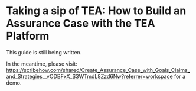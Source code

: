 # Taking a sip of TEA: How to Build an Assurance Case with the TEA Platform

This guide is still being written.

In the meantime, please visit: https://scribehow.com/shared/Create_Assurance_Case_with_Goals_Claims_and_Strategies__vODBFxX_S3WTmdL8Zzd6Nw?referrer=workspace for a demo.